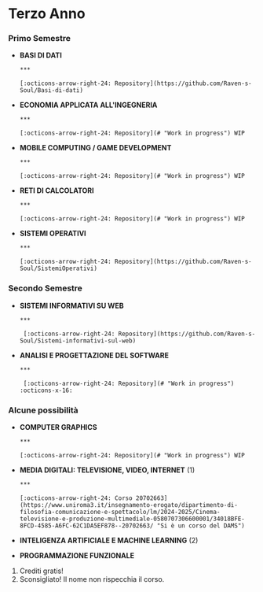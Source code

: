 # Terzo Anno

### Primo Semestre

<div class="grid cards" markdown>

- **BASI DI DATI**

      ***

      [:octicons-arrow-right-24: Repository](https://github.com/Raven-s-Soul/Basi-di-dati)

- **ECONOMIA APPLICATA ALL'INGEGNERIA**

      ***

      [:octicons-arrow-right-24: Repository](# "Work in progress") WIP

- **MOBILE COMPUTING / GAME DEVELOPMENT**

      ***

      [:octicons-arrow-right-24: Repository](# "Work in progress") WIP

- **RETI DI CALCOLATORI**

      ***

      [:octicons-arrow-right-24: Repository](# "Work in progress") WIP

- **SISTEMI OPERATIVI**

      ***

      [:octicons-arrow-right-24: Repository](https://github.com/Raven-s-Soul/SistemiOperativi)

</div>

### Secondo Semestre

<div class="grid cards" markdown>

- **SISTEMI INFORMATIVI SU WEB**

      ***

       [:octicons-arrow-right-24: Repository](https://github.com/Raven-s-Soul/Sistemi-informativi-sul-web)

- **ANALISI E PROGETTAZIONE DEL SOFTWARE**

      ***

       [:octicons-arrow-right-24: Repository](# "Work in progress") :octicons-x-16:

</div>

### Alcune possibilità

<div class="grid cards annotate" markdown>

- **COMPUTER GRAPHICS**

      ***

      [:octicons-arrow-right-24: Repository](# "Work in progress") WIP

- **MEDIA DIGITALI: TELEVISIONE, VIDEO, INTERNET** (1)

      ***

      [:octicons-arrow-right-24: Corso 20702663](https://www.uniroma3.it/insegnamento-erogato/dipartimento-di-filosofia-comunicazione-e-spettacolo/lm/2024-2025/Cinema-televisione-e-produzione-multimediale-0580707306600001/34018BFE-8FCD-4585-A6FC-62C1DA5EF878--20702663/ "Si è un corso del DAMS")

- **INTELIGENZA ARTIFICIALE E MACHINE LEARNING** (2)

- **PROGRAMMAZIONE FUNZIONALE**

</div>

1.  Crediti gratis!
2.  Sconsigliato! Il nome non rispecchia il corso.
